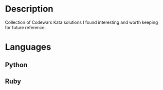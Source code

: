 # Description

Collection of Codewars Kata solutions I found interesting and worth keeping for future reference.

# Languages

## Python

## Ruby
